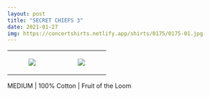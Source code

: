 ```yaml
---
layout: post
title: "SECRET CHIEFS 3"
date: 2021-01-27
img: https://concertshirts.netlify.app/shirts/0175/0175-01.jpg
---
```




<table style="width:100%;"><tr><td style="vertical-align:top;">
      <figure class="tmblr-full" data-orig-height="2048" data-orig-width="1365" data-orig-src="https://concertshirts.netlify.app/shirts/0175/0175-01.jpg"><img src="https://64.media.tumblr.com/48f1193aa935d3d73eceb7e595864338/1a0a79f6524d68b6-cc/s540x810/4a0ae94abcb0d719255741f85f60bd7c44233d2a.jpg" data-orig-height="2048" data-orig-width="1365" data-orig-src="https://concertshirts.netlify.app/shirts/0175/0175-01.jpg"/></figure></td>
    <td style="vertical-align:top;">
      <figure class="tmblr-full" data-orig-height="2048" data-orig-width="1365" data-orig-src="https://concertshirts.netlify.app/shirts/0175/0175-02.jpg"><img src="https://64.media.tumblr.com/5dc8d3c885a3695b2a63cbc5d6114fca/1a0a79f6524d68b6-ba/s540x810/d981e9da1661274674e68afc2fef96fb8f49a63a.jpg" data-orig-height="2048" data-orig-width="1365" data-orig-src="https://concertshirts.netlify.app/shirts/0175/0175-02.jpg"/></figure></td>
  </tr></table><p>
  MEDIUM | 100% Cotton | Fruit of the Loom
</p>
